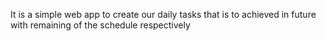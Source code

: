 It is a simple web app to create our daily tasks that is to achieved in future with remaining of the schedule respectively
